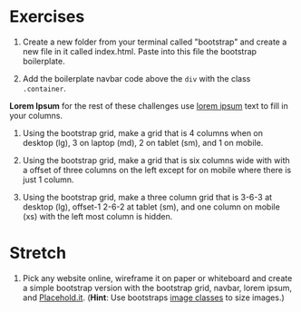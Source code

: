 # Exercises

1. Create a new folder from your terminal called "bootstrap" and create a new file in it called index.html. Paste into this file the bootstrap boilerplate.

1. Add the boilerplate navbar code above the `div` with the class `.container`.

**Lorem Ipsum** for the rest of these challenges use [lorem ipsum](http://www.lipsum.com/feed/html) text to fill in your columns.

1. Using the bootstrap grid, make a grid that is 4 columns when on desktop (lg), 3 on laptop (md), 2 on tablet (sm), and 1 on mobile.

1. Using the bootstrap grid, make a grid that is six columns wide with with a offset of three columns on the left except for on mobile where there is just 1 column.

1. Using the bootstrap grid, make a three column grid that is 3-6-3 at desktop (lg), offset-1 2-6-2 at tablet (sm), and one column on mobile (xs) with the left most column is hidden.

# Stretch

1. Pick any website online, wireframe it on paper or whiteboard and create a simple bootstrap version with the bootstrap grid, navbar, lorem ipsum, and [Placehold.it](https://placehold.it/). (**Hint**: Use bootstraps [image classes](http://getbootstrap.com/css/#images) to size images.)
